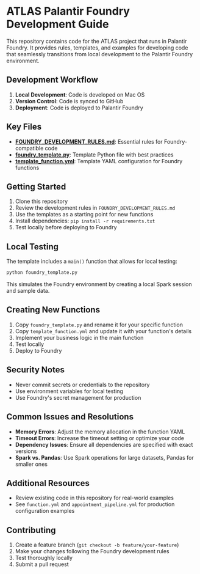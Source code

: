 # ATLAS Palantir Foundry Development Guide

This repository contains code for the ATLAS project that runs in Palantir Foundry. It provides rules, templates, and examples for developing code that seamlessly transitions from local development to the Palantir Foundry environment.

## Development Workflow

1. **Local Development**: Code is developed on Mac OS
2. **Version Control**: Code is synced to GitHub
3. **Deployment**: Code is deployed to Palantir Foundry

## Key Files

- **[FOUNDRY_DEVELOPMENT_RULES.md](./FOUNDRY_DEVELOPMENT_RULES.md)**: Essential rules for Foundry-compatible code
- **[foundry_template.py](./foundry_template.py)**: Template Python file with best practices
- **[template_function.yml](./template_function.yml)**: Template YAML configuration for Foundry functions

## Getting Started

1. Clone this repository
2. Review the development rules in `FOUNDRY_DEVELOPMENT_RULES.md`
3. Use the templates as a starting point for new functions
4. Install dependencies: `pip install -r requirements.txt`
5. Test locally before deploying to Foundry

## Local Testing

The template includes a `main()` function that allows for local testing:

```bash
python foundry_template.py
```

This simulates the Foundry environment by creating a local Spark session and sample data.

## Creating New Functions

1. Copy `foundry_template.py` and rename it for your specific function
2. Copy `template_function.yml` and update it with your function's details
3. Implement your business logic in the main function
4. Test locally
5. Deploy to Foundry

## Security Notes

- Never commit secrets or credentials to the repository
- Use environment variables for local testing
- Use Foundry's secret management for production

## Common Issues and Resolutions

- **Memory Errors**: Adjust the memory allocation in the function YAML
- **Timeout Errors**: Increase the timeout setting or optimize your code
- **Dependency Issues**: Ensure all dependencies are specified with exact versions
- **Spark vs. Pandas**: Use Spark operations for large datasets, Pandas for smaller ones

## Additional Resources

- Review existing code in this repository for real-world examples
- See `function.yml` and `appointment_pipeline.yml` for production configuration examples

## Contributing

1. Create a feature branch (`git checkout -b feature/your-feature`)
2. Make your changes following the Foundry development rules
3. Test thoroughly locally
4. Submit a pull request 